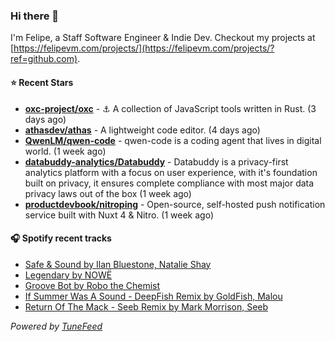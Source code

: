 ### Hi there 👋

I'm Felipe, a Staff Software Engineer & Indie Dev. Checkout my projects at [https://felipevm.com/projects/](https://felipevm.com/projects/?ref=github.com).

#### ⭐ Recent Stars
- **[oxc-project/oxc](https://github.com/oxc-project/oxc)** - ⚓ A collection of JavaScript tools written in Rust. (3 days ago)
- **[athasdev/athas](https://github.com/athasdev/athas)** - A lightweight code editor. (4 days ago)
- **[QwenLM/qwen-code](https://github.com/QwenLM/qwen-code)** - qwen-code is a coding agent that lives in digital world. (1 week ago)
- **[databuddy-analytics/Databuddy](https://github.com/databuddy-analytics/Databuddy)** - Databuddy is a privacy-first analytics platform with a focus on user experience, with it&#39;s foundation built on privacy, it ensures complete compliance with most major data privacy laws out of the box (1 week ago)
- **[productdevbook/nitroping](https://github.com/productdevbook/nitroping)** - Open-source, self-hosted push notification service built with Nuxt 4 &amp; Nitro. (1 week ago)

#### 🎧 Spotify recent tracks
- [Safe &amp; Sound by Ilan Bluestone, Natalie Shay](https://open.spotify.com/track/6ygiY3N5l6yUBnCckUEtRy)
- [Legendary by NOWË](https://open.spotify.com/track/6NVH0DsrGSHK51jZhxQw0a)
- [Groove Bot by Robo the Chemist](https://open.spotify.com/track/1jOlSFH38y1w83HDXJoyPA)
- [If Summer Was A Sound - DeepFish Remix by GoldFish, Malou](https://open.spotify.com/track/4RXM2gJBFFqhMPeXkUQsNi)
- [Return Of The Mack - Seeb Remix by Mark Morrison, Seeb](https://open.spotify.com/track/2UDNcZpCJUzIUISUaA4HBS)

_Powered by [TuneFeed](https://tunefeed.app?ref=github.com)_
